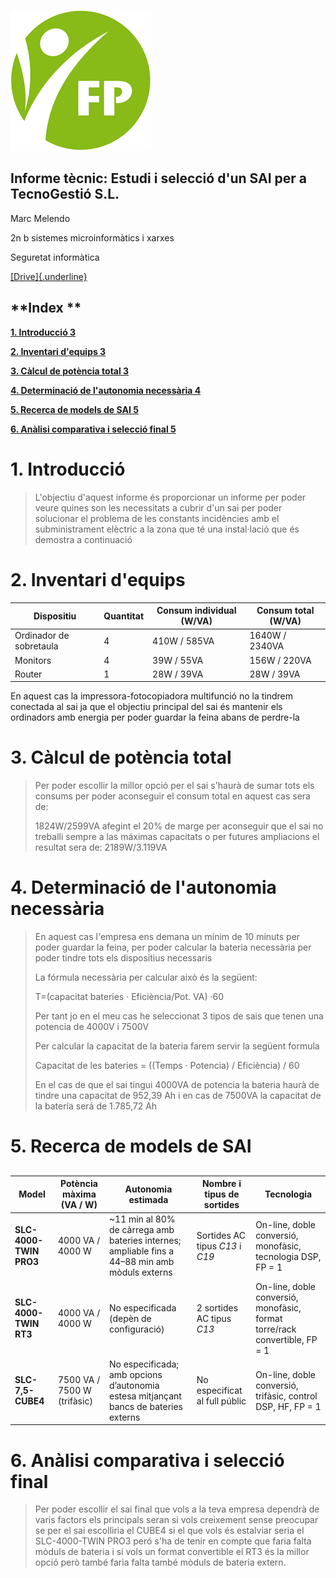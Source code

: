 ![Logo formació professional escola pia sant anna](img/baixa.png)

Informe tècnic: Estudi i selecció d'un SAI
  per a TecnoGestió S.L.
---

Marc Melendo

2n b sistemes microinformàtics i xarxes

Seguretat informàtica

[[Drive]{.underline}](https://docs.google.com/document/d/1SXR_ajlbw9bHbd_CYLs54Dj5YtFXjRYZ/edit?usp=drive_link&ouid=117080756775083118180&rtpof=true&sd=true)

## **Index **

[**1. Introducció 3**](#introducció)

[**2. Inventari d'equips 3**](#inventari-dequips)

[**3. Càlcul de potència total 3**](#càlcul-de-potència-total)

[**4. Determinació de l'autonomia necessària
4**](#determinació-de-lautonomia-necessària)

[**5. Recerca de models de SAI 5**](#recerca-de-models-de-sai)

[**6. Anàlisi comparativa i selecció final
5**](#anàlisi-comparativa-i-selecció-final)

##  

## 

# 1. Introducció

> L'objectiu d'aquest informe és proporcionar un informe per poder veure
> quines son les necessitats a cubrir d'un sai per poder solucionar el
> problema de les constants incidències amb el subministrament elèctric
> a la zona que té una instal·lació que és demostra a continuació

# 2. Inventari d'equips
| Dispositiu         | Quantitat | Consum individual (W/VA) | Consum total (W/VA) |
|--------------------|------------|---------------------------|----------------------|
| Ordinador de sobretaula | 4 | 410W / 585VA | 1640W / 2340VA |
| Monitors           | 4 | 39W / 55VA | 156W / 220VA |
| Router             | 1 | 28W / 39VA | 28W / 39VA |


En aquest cas la impressora-fotocopiadora multifunció no la tindrem
conectada al sai ja que el objectiu principal del sai és mantenir els
ordinadors amb energia per poder guardar la feina abans de perdre-la

# 3. Càlcul de potència total

> Per poder escollir la millor opció per el sai s\'haurà de sumar tots
> els consums per poder aconseguir el consum total en aquest cas sera
> de:
>
> 1824W/2599VA afegint el 20% de marge per aconseguir que el sai no
> treballi sempre a las máximas capacitats o per futures ampliacions el
> resultat sera de: 2189W/3.119VA

##  

# 4. Determinació de l'autonomia necessària

> En aquest cas l'empresa ens demana un mínim de 10 minuts per poder
> guardar la feina, per poder calcular la bateria necessària per poder
> tindre tots els dispositius necessaris
>
> La fórmula necessària per calcular això és la següent:
>
> T=(capacitat bateries · Eficiència/Pot. VA) ·60
>
> Per tant jo en el meu cas he seleccionat 3 tipos de sais que tenen una
> potencia de 4000V i 7500V
>
> Per calcular la capacitat de la bateria farem servir la següent
> formula
>
> Capacitat de les bateries = ((Temps · Potencia) / Eficiència) / 60
>
> En el cas de que el sai tingui 4000VA de potencia la bateria haurà de
> tindre una capacitat de 952,39 Ah i en cas de 7500VA la capacitat de
> la batería será de 1.785,72 Ah

#  

# 5. Recerca de models de SAI

## 

## 

| Model           | Potència màxima (VA / W) | Autonomia estimada                                | Nombre i tipus de sortides           | Tecnologia                                        |
|------------------|---------------------------|--------------------------------------------------|--------------------------------------|--------------------------------------------------|
| **SLC-4000-TWIN PRO3** | 4000 VA / 4000 W           | ~11 min al 80% de càrrega amb bateries internes; ampliable fins a 44–88 min amb mòduls externs | Sortides AC tipus *C13* i *C19*     | On-line, doble conversió, monofàsic, tecnologia DSP, FP = 1 |
| **SLC-4000-TWIN RT3**  | 4000 VA / 4000 W           | No especificada (depèn de configuració)          | 2 sortides AC tipus *C13*           | On-line, doble conversió, monofàsic, format torre/rack convertible, FP = 1 |
| **SLC-7,5-CUBE4**      | 7500 VA / 7500 W (trifàsic) | No especificada; amb opcions d’autonomia estesa mitjançant bancs de bateries externs | No especificat al full públic       | On-line, doble conversió, trifàsic, control DSP, HF, FP = 1 |


# 6. Anàlisi comparativa i selecció final

> Per poder escollir el sai final que vols a la teva empresa dependrà de
> varis factors els principals seran si vols creixement sense preocupar
> se per el sai escolliria el CUBE4 si el que vols és estalviar seria el
> SLC-4000-TWIN PRO3 peró s'ha de tenir en compte que faria falta mòduls
> de bateria i si vols un format convertible el RT3 és la millor opció
> però també faria falta també mòduls de bateria extern.
